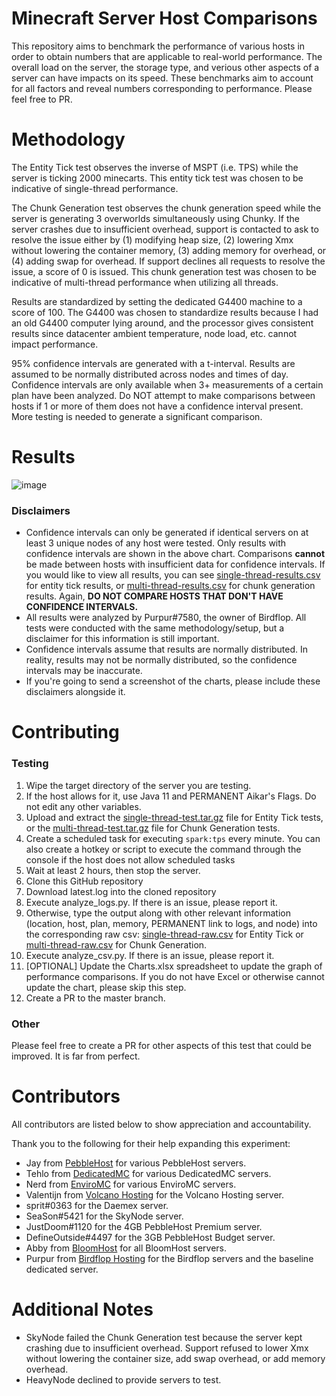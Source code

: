 # Minecraft Server Host Comparisons
This repository aims to benchmark the performance of various hosts in order to obtain numbers that are applicable to real-world performance. The overall load on the server, the storage type, and verious other aspects of a server can have impacts on its speed. These benchmarks aim to account for all factors and reveal numbers corresponding to performance. Please feel free to PR.

# Methodology
The Entity Tick test observes the inverse of MSPT (i.e. TPS) while the server is ticking 2000 minecarts. This entity tick test was chosen to be indicative of single-thread performance.

The Chunk Generation test observes the chunk generation speed while the server is generating 3 overworlds simultaneously using Chunky. If the server crashes due to insufficient overhead, support is contacted to ask to resolve the issue either by (1) modifying heap size, (2) lowering Xmx without lowering the container memory, (3) adding memory for overhead, or (4) adding swap for overhead. If support declines all requests to resolve the issue, a score of 0 is issued. This chunk generation test was chosen to be indicative of multi-thread performance when utilizing all threads.

Results are standardized by setting the dedicated G4400 machine to a score of 100. The G4400 was chosen to standardize results because I had an old G4400 computer lying around, and the processor gives consistent results since datacenter ambient temperature, node load, etc. cannot impact performance.

95% confidence intervals are generated with a t-interval. Results are assumed to be normally distributed across nodes and times of day. Confidence intervals are only available when 3+ measurements of a certain plan have been analyzed. Do NOT attempt to make comparisons between hosts if 1 or more of them does not have a confidence interval present. More testing is needed to generate a significant comparison.

# Results
![image](https://user-images.githubusercontent.com/43528123/113198349-6d4ddb00-922b-11eb-82d5-3e92b1ee5b03.png)

### Disclaimers 
- Confidence intervals can only be generated if identical servers on at least 3 unique nodes of any host were tested. Only results with confidence intervals are shown in the above chart. Comparisons **cannot** be made between hosts with insufficient data for confidence intervals. If you would like to view all results, you can see [single-thread-results.csv](/single-thread-results.csv) for entity tick results, or [multi-thread-results.csv](/multi-thread-results.csv) for chunk generation results. Again, **DO NOT COMPARE HOSTS THAT DON'T HAVE CONFIDENCE INTERVALS.**
- All results were analyzed by Purpur#7580, the owner of Birdflop. All tests were conducted with the same methodology/setup, but a disclaimer for this information is still important.
- Confidence intervals assume that results are normally distributed. In reality, results may not be normally distributed, so the confidence intervals may be inaccurate.
- If you're going to send a screenshot of the charts, please include these disclaimers alongside it.

# Contributing
### Testing
1. Wipe the target directory of the server you are testing.
2. If the host allows for it, use Java 11 and PERMANENT Aikar's Flags. Do not edit any other variables.
3. Upload and extract the [single-thread-test.tar.gz](/single-thread-test.tar.gz) file for Entity Tick tests, or the [multi-thread-test.tar.gz](/multi-thread-test.tar.gz) file for Chunk Generation tests.
4. Create a scheduled task for executing `spark:tps` every minute. You can also create a hotkey or script to execute the command through the console if the host does not allow scheduled tasks
5. Wait at least 2 hours, then stop the server.
6. Clone this GitHub repository
7. Download latest.log into the cloned repository
8. Execute analyze_logs.py. If there is an issue, please report it.
9. Otherwise, type the output along with other relevant information (location, host, plan, memory, PERMANENT link to logs, and node) into the corresponding raw csv: [single-thread-raw.csv](/single-thread-raw.csv) for Entity Tick or [multi-thread-raw.csv](/multi-thread-raw.csv) for Chunk Generation.
10. Execute analyze_csv.py. If there is an issue, please report it.
11. [OPTIONAL] Update the Charts.xlsx spreadsheet to update the graph of performance comparisons. If you do not have Excel or otherwise cannot update the chart, please skip this step.
12. Create a PR to the master branch.

### Other
Please feel free to create a PR for other aspects of this test that could be improved. It is far from perfect.

# Contributors
All contributors are listed below to show appreciation and accountability.

Thank you to the following for their help expanding this experiment:
- Jay from [PebbleHost](https://pebblehost.com) for various PebbleHost servers.
- Tehlo from [DedicatedMC](https://dedicatedmc.io) for various DedicatedMC servers.
- Nerd from [EnviroMC](https://enviromc.com) for various EnviroMC servers.
- Valentijn from [Volcano Hosting](https://volcanohosting.net) for the Volcano Hosting server.
- sprit#0363 for the Daemex server.
- SeaSon#5421 for the SkyNode server.
- JustDoom#1120 for the 4GB PebbleHost Premium server.
- DefineOutside#4497 for the 3GB PebbleHost Budget server.
- Abby from [BloomHost](https://bloom.host) for all BloomHost servers.
- Purpur from [Birdflop Hosting](https://birdflop.com) for the Birdflop servers and the baseline dedicated server.

# Additional Notes
- SkyNode failed the Chunk Generation test because the server kept crashing due to insufficient overhead. Support refused to lower Xmx without lowering the container size, add swap overhead, or add memory overhead.
- HeavyNode declined to provide servers to test.
